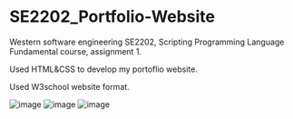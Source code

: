 # SE2202_Portfolio-Website
Western software engineering SE2202, Scripting Programming Language Fundamental course, assignment 1.

Used HTML&CSS to develop  my portoflio website.

Used W3school website format.

![image](https://user-images.githubusercontent.com/92288227/221086528-1411c1c3-a059-463f-b6b1-b52f3d1de9b1.png)
![image](https://user-images.githubusercontent.com/92288227/221086580-7f95928c-1aac-4ac2-8bbe-4594c1a89a62.png)
![image](https://user-images.githubusercontent.com/92288227/221086615-aef5270e-bfdc-4e9c-81a2-1394389b6a84.png)

